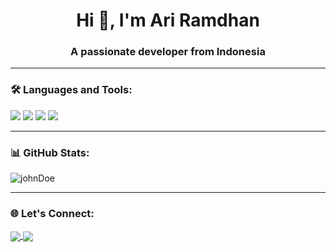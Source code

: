 <h1 align="center">Hi 👋, I'm Ari Ramdhan</h1>
<h3 align="center">A passionate developer from Indonesia</h3>

<!-- <p align="center">
  <img src="https://readme-typing-svg.herokuapp.com?font=Fira+Code&size=24&pause=1000&color=FF6464&center=true&vCenter=true&width=435&lines=Welcome+to+my+GitHub!" alt="Typing SVG" />
</p> -->

---

### 🛠️ Languages and Tools:
<p align="left">
  <img src="https://img.shields.io/badge/-JavaScript-yellow?style=flat-square&logo=javascript" />
  <img src="https://img.shields.io/badge/-React-blue?style=flat-square&logo=react" />
  <img src="https://img.shields.io/badge/-Kotlin-orange?style=flat-square&logo=kotlin" />
  <img src="https://img.shields.io/badge/-MongoDB-green?style=flat-square&logo=mongodb" />
</p>

---

### 📊 GitHub Stats:
<p align="left">
  <img src="https://github-readme-stats.vercel.app/api?username=johnDoe&show_icons=true&theme=tokyonight" alt="johnDoe" />
</p>

---

### 🌐 Let's Connect:
<p align="left">
  <a href="https://linkedin.com/in/yourprofile" target="blank">
    <img align="center" src="https://img.shields.io/badge/LinkedIn-blue?style=flat-square&logo=linkedin" />
  </a>
  <a href="mailto:youremail@example.com">
    <img align="center" src="https://img.shields.io/badge/Email-red?style=flat-square&logo=gmail" />
  </a>
</p>


<!--
**ANDRO-source-hub/ANDRO-source-hub** is a ✨ _special_ ✨ repository because its `README.md` (this file) appears on your GitHub profile.

Here are some ideas to get you started:

- 🔭 I’m currently working on ...
- 🌱 I’m currently learning ...
- 👯 I’m looking to collaborate on ...
- 🤔 I’m looking for help with ...
- 💬 Ask me about ...
- 📫 How to reach me: ...
- 😄 Pronouns: ...
- ⚡ Fun fact: ...
-->
